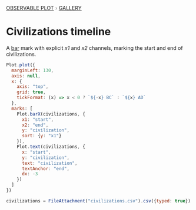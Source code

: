 <div style="color: grey; font: 13px/25.5px var(--sans-serif); text-transform: uppercase;"><h1 style="display: none;">Plot:  Civilizations timeline</h1><a href="/plot">Observable Plot</a> › <a href="/@observablehq/plot-gallery">Gallery</a></div>

# Civilizations timeline

A [bar](https://observablehq.com/plot/marks/bar) mark with explicit *x1* and *x2* channels, marking the start and end of civilizations.

```js echo
Plot.plot({
  marginLeft: 130,
  axis: null,
  x: {
    axis: "top",
    grid: true,
    tickFormat: (x) => x < 0 ? `${-x} BC` : `${x} AD`
  },
  marks: [
    Plot.barX(civilizations, {
      x1: "start",
      x2: "end",
      y: "civilization",
      sort: {y: "x1"}
    }),
    Plot.text(civilizations, {
      x: "start",
      y: "civilization",
      text: "civilization",
      textAnchor: "end",
      dx: -3
    })
  ]
})
```

```js echo
civilizations = FileAttachment("civilizations.csv").csv({typed: true})
```
